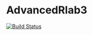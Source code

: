 # AdvancedRlab3
[![Build Status](https://travis-ci.com/TheClassyPenguin/AdvancedRlab3.svg?token=qYMXsTWx6HpTuxtFz5Qz&branch=master)](https://travis-ci.com/TheClassyPenguin/AdvancedRlab3)
